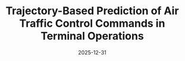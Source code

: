 ---
title: "Trajectory-Based Prediction of Air Traffic Control Commands in Terminal Operations"
collection: publications
category: manuscripts
permalink: /publication/2024-11-25-paper-title-number-1
date: 2025-12-31
venue: 'in preparation'
---